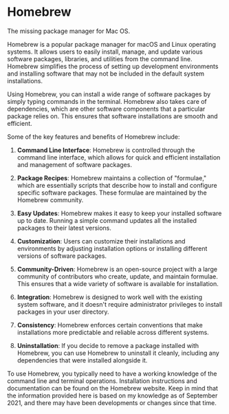# Homebrew
The missing package manager for Mac OS.

Homebrew is a popular package manager for macOS and Linux operating systems. It allows users to easily install, manage, and update various software packages, libraries, and utilities from the command line. Homebrew simplifies the process of setting up development environments and installing software that may not be included in the default system installations.

Using Homebrew, you can install a wide range of software packages by simply typing commands in the terminal. Homebrew also takes care of dependencies, which are other software components that a particular package relies on. This ensures that software installations are smooth and efficient.

Some of the key features and benefits of Homebrew include:

1. **Command Line Interface**: Homebrew is controlled through the command line interface, which allows for quick and efficient installation and management of software packages.

2. **Package Recipes**: Homebrew maintains a collection of "formulae," which are essentially scripts that describe how to install and configure specific software packages. These formulae are maintained by the Homebrew community.

3. **Easy Updates**: Homebrew makes it easy to keep your installed software up to date. Running a simple command updates all the installed packages to their latest versions.

4. **Customization**: Users can customize their installations and environments by adjusting installation options or installing different versions of software packages.

5. **Community-Driven**: Homebrew is an open-source project with a large community of contributors who create, update, and maintain formulae. This ensures that a wide variety of software is available for installation.

6. **Integration**: Homebrew is designed to work well with the existing system software, and it doesn't require administrator privileges to install packages in your user directory.

7. **Consistency**: Homebrew enforces certain conventions that make installations more predictable and reliable across different systems.

8. **Uninstallation**: If you decide to remove a package installed with Homebrew, you can use Homebrew to uninstall it cleanly, including any dependencies that were installed alongside it.

To use Homebrew, you typically need to have a working knowledge of the command line and terminal operations. Installation instructions and documentation can be found on the Homebrew website. Keep in mind that the information provided here is based on my knowledge as of September 2021, and there may have been developments or changes since that time.

